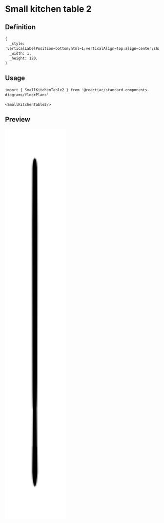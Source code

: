 # Small kitchen table 2

## Definition

```
{
  _style: 'verticalLabelPosition=bottom;html=1;verticalAlign=top;align=center;shape=mxgraph.floorplan.chair;shadow=0;rotation=180;',
  _width: 1,
  _height: 120,
}
```

## Usage

```
import { SmallKitchenTable2 } from '@reactiac/standard-components-diagrams/floorPlans'

<SmallKitchenTable2/>
```

## Preview

<img src="./small-kitchen-table-2.png" width="200"/>
